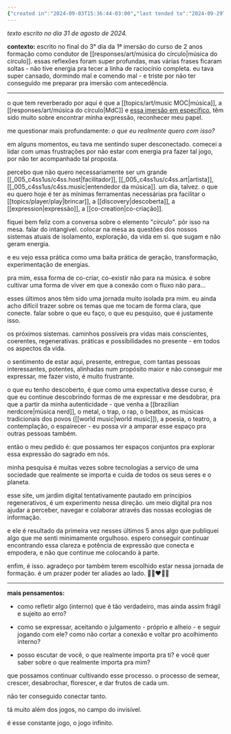 ```yaml
---
{"created in":"2024-09-03T15:36:44-03:00","last tended to":"2024-09-29T14:26:33-03:00","tags":["essay","personal","music","alchemy","🌿"],"dg-publish":true,"notestage":["🌿"],"permalink":"/010-notes-from-courses-events-and-chats/2024-08-reflections-on-the-1st-musica-do-circulo-leading-training-immersion/","dgPassFrontmatter":true,"created":"2024-09-03T15:36:44.069-03:00","updated":"2024-09-29T14:26:34.309-03:00"}
---
```


*texto escrito no dia 31 de agosto de 2024.*

**contexto:** escrito no final do 3° dia da 1ª imersão do curso de 2 anos formação como condutor de [[responses/art/música do círculo\|música do círculo]]. essas reflexões foram super profundas, mas várias frases ficaram soltas - não tive energia pra tecer a linha de raciocínio completa. eu tava super cansado, dormindo mal e comendo mal - e triste por não ter conseguido me preparar pra imersão com antecedência.

---

o que tem reverberado por aqui é que a [[topics/art/music MOC\|música]], a [[responses/art/música do círculo\|MdC]] e [essa imersão em específico](https://www.musicadocirculo.com/formacao2024), têm sido muito sobre encontrar minha expressão, reconhecer meu papel.

me questionar mais profundamente: *o que eu realmente quero com isso?*

em alguns momentos, eu tava me sentindo super desconectado. comecei a lidar com umas frustrações por não estar com energia pra fazer tal jogo, por não ter acompanhado tal proposta.

percebo que não quero necessariamente ser um grande [[_005_c4ss1us/c4ss.host\|facilitador]], [[_005_c4ss1us/c4ss.art\|artista]], [[_005_c4ss1us/c4ss.music\|entendedor da música]]. um dia, talvez. o que eu quero hoje é ter as mínimas ferramentas necessárias pra facilitar o [[topics/player/play\|brincar]], a [[discovery\|descoberta]], a [[expression\|expressão]], a [[co-creation\|co-criação]].

fiquei bem feliz com a conversa sobre o elemento "*círculo*". pôr isso na mesa. falar do intangível. colocar na mesa as questões dos nossos sistemas atuais de isolamento, exploração, da vida em si. que sugam e não geram energia.

e eu vejo essa prática como uma baita prática de geração, transformação, experimentação de energias.

pra mim, essa forma de co-criar, co-existir não para na música. é sobre cultivar uma forma de viver em que a conexão com o fluxo não para...

esses últimos anos têm sido uma jornada muito isolada pra mim. eu ainda acho difícil trazer sobre os temas que me tocam de forma clara, que conecte. falar sobre o que eu faço, o que eu pesquiso, que é justamente isso. 

os próximos sistemas. caminhos possíveis pra vidas mais conscientes, coerentes, regenerativas. práticas e possibilidades no presente - em todos os aspectos da vida.

o sentimento de estar aqui, presente, entregue, com tantas pessoas interessantes, potentes, alinhadas num propósito maior e não conseguir me expressar, me fazer visto, é muito frustrante.

o que eu tenho descoberto, é que como uma expectativa desse curso, é que eu continue descobrindo formas de me expressar e me desdobrar, pra que a partir da minha autenticidade - que venha a [[brazilian nerdcore\|música nerd]], o metal, o trap, o rap, o beatbox, as músicas tradicionais dos povos ([[world music\|world music]]), a poesia, o teatro, a contemplação, o espairecer - eu possa vir a amparar esse espaço pra outras pessoas também.

então o meu pedido é: que possamos ter espaços conjuntos pra explorar essa expressão do sagrado em nós.

minha pesquisa é muitas vezes sobre tecnologias a serviço de uma sociedade que realmente se importa e cuida de todos os seus seres e o planeta.

esse site, um jardim digital tentativamente pautado em princípios regenerativos, é um experimento nessa direção. um meio digital pra nos ajudar a perceber, navegar e colaborar através das nossas ecologias de informação.

e ele é resultado da primeira vez nesses últimos 5 anos algo que publiquei algo que me senti minimamente orgulhoso. espero conseguir continuar encontrando essa clareza e potência de expressão que conecta e empodera, e não que continue me colocando à parte.

enfim, é isso. agradeço por também terem escolhido estar nessa jornada de formação. é um prazer poder ter aliades ao lado. 🙏🏼❤️✌🏻

---

**mais pensamentos:**

- como refletir algo (interno) que é tão verdadeiro, mas ainda assim frágil e sujeito ao erro?

- como se expressar, aceitando o julgamento - próprio e alheio - e seguir jogando com ele? como não cortar a conexão e voltar pro acolhimento interno?

- posso escutar de você, o que realmente importa pra ti? e você quer saber sobre o que realmente importa pra mim?

que possamos continuar cultivando esse processo. o processo de semear, crescer, desabrochar, florescer, e dar frutos de cada um.

não ter conseguido conectar tanto.

tá muito além dos jogos, no campo do invisível.

é esse constante jogo, o jogo infinito.